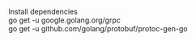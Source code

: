 Install dependencies    
go get -u google.golang.org/grpc    
go get -u github.com/golang/protobuf/protoc-gen-go